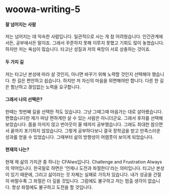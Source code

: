 # woowa-writing-5

#### 잘 넘어지는 사람
저는 넘어지는 데 익숙한 사람입니다.
일관적으로 사는 게 참 어려웠습니다.
인간관계에서든, 공부에서든 말이죠.
그래서 꾸준하지 못해 이루지 못했고 기회도 많이 놓쳤습니다.
하지만 저는 욕심이 많습니다.
타고난 성질과 저의 욕망이 서로 상충하는 것이죠.

#### 두 가지 길

저는 타고난 본성에 따라 살 것인지, 아니면 바꾸기 위해 노력할 것인지 선택해야 했습니다.
한 길은 편안하고 쉽습니다.
하지만 저 자신의 마음을 외면해야만 합니다.
다른 한 길은 험난하고 끊임없는 노력을 요구합니다.

#### 그래서 나의 선택은?

한때는 첫번째 길을 선택한 적도 있습니다.
그냥 그때그때 마음가는 대로 살아봤습니다.
편했습니다만 제가 마냥 편하게만 살 수 있는 사람은 아니더군요.
그래서 후자를 선택해보았습니다.
몸을 아끼지 않고 번아웃이 올 때까지 공부했습니다.
그래도 최대한 참으면서 끝까지 포기하지 않았습니다.
그렇게 공부하다보니 결국 장학금을 받고 만족스러운 성과를 얻을 수 있었습니다.
그때부터 삶의 방향성이 어렴풋이 보이게 되었습니다.

#### 현재의 나는?

현재 제 삶의 가치관 중 하나는 CFAlws입니다.
Challenge and Frustration Always의 약어입니다.
한국말로 하면은 '언제나 도전과 좌절한다'라는 의미입니다.
타고난 본성이 있기 때문에, 그리고 삶이라는 것 자체는 실패로 가득차 있습니다.
내가 성공을 간절히 바랄수록 그 좌절은 더 깊을 것입니다.
그럼에도 불구하고 저는 멈출 생각이 없습니다.
항상 좌절에도 불구하고 도전을 할 것입니다.
